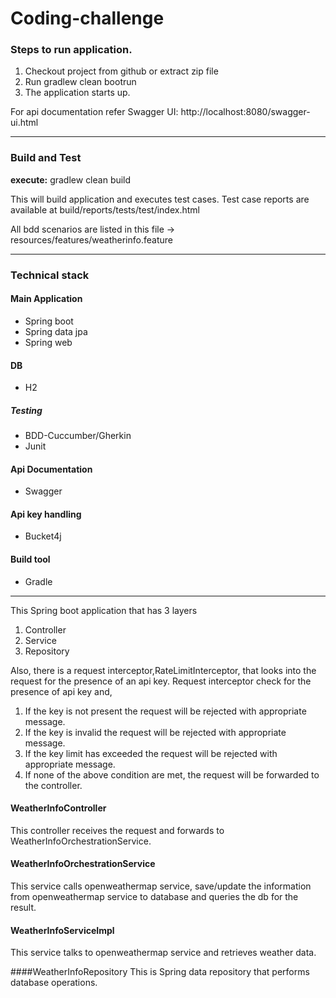 # Coding-challenge

### Steps to run application.

1. Checkout project from github or extract zip file
2. Run gradlew clean bootrun
3. The application starts up.

For api documentation refer Swagger UI: http://localhost:8080/swagger-ui.html

---

### Build and Test 

**execute:** gradlew clean build 

This will build application and executes test cases.
Test case reports are available at build/reports/tests/test/index.html

All bdd scenarios are listed in this file -> resources/features/weatherinfo.feature

---

### Technical stack

#### Main Application

- Spring boot
- Spring data jpa 
- Spring web

#### DB
- H2

##### Testing
- BDD-Cuccumber/Gherkin 
- Junit

#### Api Documentation
- Swagger

#### Api key handling
- Bucket4j

#### Build tool
- Gradle

---
This Spring boot application that has 3 layers 

1. Controller
2. Service
3. Repository

Also, there is a request interceptor,RateLimitInterceptor, that looks into the request for the presence of an api key.
Request interceptor check for the presence of api key and, 

1. If the key is not present the request will be rejected with appropriate message.
2. If the key is invalid the request will be rejected with appropriate message.
3. If the key limit has exceeded the request will be rejected with appropriate message.
4. If none of the above condition are met, the request will be forwarded to the controller.

#### WeatherInfoController
This controller receives the request and forwards to WeatherInfoOrchestrationService.

#### WeatherInfoOrchestrationService
This service calls openweathermap service, save/update the information from openweathermap service to database and queries the db for the result.

#### WeatherInfoServiceImpl
This service talks to openweathermap service and retrieves weather data.

####WeatherInfoRepository
This is Spring data repository that performs database operations.
